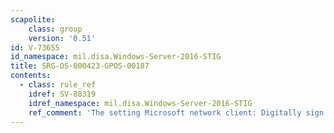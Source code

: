 ```yaml
---
scapolite:
    class: group
    version: '0.51'
id: V-73655
id_namespace: mil.disa.Windows-Server-2016-STIG
title: SRG-OS-000423-GPOS-00187
contents:
  - class: rule_ref
    idref: SV-88319
    idref_namespace: mil.disa.Windows-Server-2016-STIG
    ref_comment: 'The setting Microsoft network client: Digitally sign commun ...'
---
```


